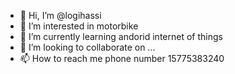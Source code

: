 - 👋 Hi, I’m @logihassi
- 👀 I’m interested in motorbike
- 🌱 I’m currently learning andorid internet of things
- 💞️ I’m looking to collaborate on ...
- 📫 How to reach me phone number 15775383240

<!---
logihassi/logihassi is a ✨ special ✨ repository because its `README.md` (this file) appears on your GitHub profile.
You can click the Preview link to take a look at your changes.
--->
